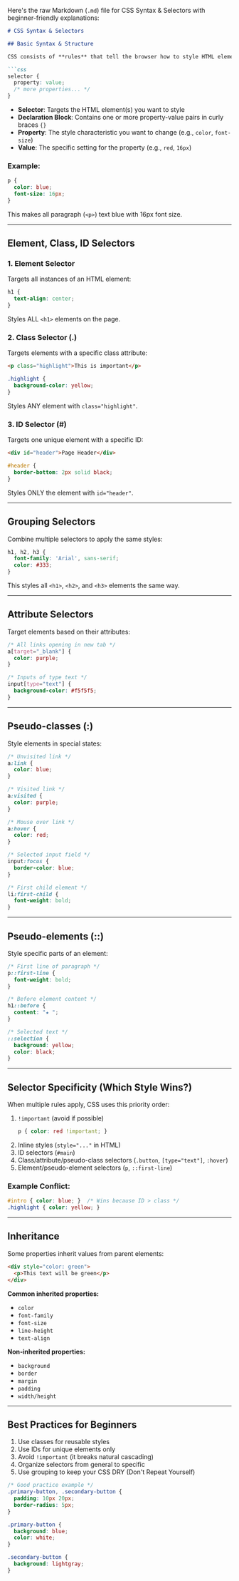 Here's the raw Markdown (`.md`) file for CSS Syntax & Selectors with beginner-friendly explanations:

```markdown
# CSS Syntax & Selectors

## Basic Syntax & Structure

CSS consists of **rules** that tell the browser how to style HTML elements. Each rule has two main parts:

```css
selector {
  property: value;
  /* more properties... */
}
```

- **Selector**: Targets the HTML element(s) you want to style
- **Declaration Block**: Contains one or more property-value pairs in curly braces `{}`
- **Property**: The style characteristic you want to change (e.g., `color`, `font-size`)
- **Value**: The specific setting for the property (e.g., `red`, `16px`)

### Example:
```css
p {
  color: blue;
  font-size: 16px;
}
```
This makes all paragraph (`<p>`) text blue with 16px font size.

---

## Element, Class, ID Selectors

### 1. Element Selector
Targets all instances of an HTML element:

```css
h1 {
  text-align: center;
}
```
Styles ALL `<h1>` elements on the page.

### 2. Class Selector (.)
Targets elements with a specific class attribute:

```html
<p class="highlight">This is important</p>
```

```css
.highlight {
  background-color: yellow;
}
```
Styles ANY element with `class="highlight"`.

### 3. ID Selector (#)
Targets one unique element with a specific ID:

```html
<div id="header">Page Header</div>
```

```css
#header {
  border-bottom: 2px solid black;
}
```
Styles ONLY the element with `id="header"`.

---

## Grouping Selectors

Combine multiple selectors to apply the same styles:

```css
h1, h2, h3 {
  font-family: 'Arial', sans-serif;
  color: #333;
}
```
This styles all `<h1>`, `<h2>`, and `<h3>` elements the same way.

---

## Attribute Selectors

Target elements based on their attributes:

```css
/* All links opening in new tab */
a[target="_blank"] {
  color: purple;
}

/* Inputs of type text */
input[type="text"] {
  background-color: #f5f5f5;
}
```

---

## Pseudo-classes (:)

Style elements in special states:

```css
/* Unvisited link */
a:link {
  color: blue;
}

/* Visited link */
a:visited {
  color: purple;
}

/* Mouse over link */
a:hover {
  color: red;
}

/* Selected input field */
input:focus {
  border-color: blue;
}

/* First child element */
li:first-child {
  font-weight: bold;
}
```

---

## Pseudo-elements (::)

Style specific parts of an element:

```css
/* First line of paragraph */
p::first-line {
  font-weight: bold;
}

/* Before element content */
h1::before {
  content: "★ ";
}

/* Selected text */
::selection {
  background: yellow;
  color: black;
}
```

---

## Selector Specificity (Which Style Wins?)

When multiple rules apply, CSS uses this priority order:

1. `!important` (avoid if possible)
   ```css
   p { color: red !important; }
   ```
2. Inline styles (`style="..."` in HTML)
3. ID selectors (`#main`)
4. Class/attribute/pseudo-class selectors (`.button`, `[type="text"]`, `:hover`)
5. Element/pseudo-element selectors (`p`, `::first-line`)

### Example Conflict:
```css
#intro { color: blue; }  /* Wins because ID > class */
.highlight { color: yellow; }
```

---

## Inheritance

Some properties inherit values from parent elements:

```html
<div style="color: green">
  <p>This text will be green</p>
</div>
```

**Common inherited properties:**
- `color`
- `font-family`
- `font-size`
- `line-height`
- `text-align`

**Non-inherited properties:**
- `background`
- `border`
- `margin`
- `padding`
- `width/height`

---

## Best Practices for Beginners

1. Use classes for reusable styles
2. Use IDs for unique elements only
3. Avoid `!important` (it breaks natural cascading)
4. Organize selectors from general to specific
5. Use grouping to keep your CSS DRY (Don't Repeat Yourself)

```css
/* Good practice example */
.primary-button, .secondary-button {
  padding: 10px 20px;
  border-radius: 5px;
}

.primary-button {
  background: blue;
  color: white;
}

.secondary-button {
  background: lightgray;
}
```
```